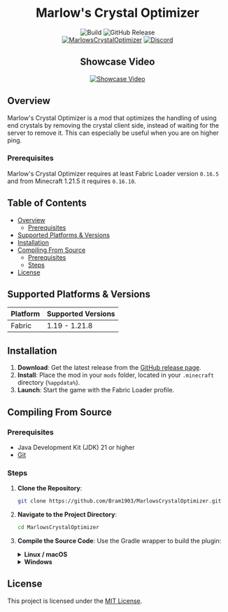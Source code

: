 <div align="center">
  <h1>Marlow's Crystal Optimizer</h1>
  <img alt="Build" src="https://github.com/Bram1903/MarlowsCrystalOptimizer/actions/workflows/gradle.yml/badge.svg">
  <img alt="GitHub Release" src="https://img.shields.io/github/release/Bram1903/MarlowsCrystalOptimizer.svg">
  <br>
  <a href="https://modrinth.com/mod/marlow-crystal-optimizer"><img alt="MarlowsCrystalOptimizer" src="https://img.shields.io/badge/-Modrinth-green?style=for-the-badge&logo=Modrinth"></a>
  <a href="https://discord.deathmotion.com"><img alt="Discord" src="https://img.shields.io/badge/-Discord-5865F2?style=for-the-badge&logo=discord&logoColor=white"></a>
  <br>
  <h2>Showcase Video</h2>
  
  [![Showcase Video](https://img.youtube.com/vi/CcFT5KuQoZk/maxresdefault.jpg)](https://www.youtube.com/watch?v=CcFT5KuQoZk)
</div>

## Overview

Marlow's Crystal Optimizer is a mod that optimizes the handling of using end crystals by removing the crystal client
side,
instead of waiting for the server to remove it. This can especially be useful when you are on higher ping.

### Prerequisites

Marlow's Crystal Optimizer requires at least Fabric Loader version
`0.16.5` and from Minecraft 1.21.5 it requires `0.16.10`.

## Table of Contents

- [Overview](#overview)
    - [Prerequisites](#prerequisites)
- [Supported Platforms & Versions](#supported-platforms--versions)
- [Installation](#installation)
- [Compiling From Source](#compiling-from-source)
    - [Prerequisites](#prerequisites)
    - [Steps](#steps)
- [License](#license)

## Supported Platforms & Versions

| Platform | Supported Versions |
|----------|--------------------|
| Fabric   | 1.19 - 1.21.8      |

## Installation

1. **Download**: Get the latest release from
   the [GitHub release page](https://github.com/Bram1903/MarlowsCrystalOptimizer/releases/latest).
2. **Install**: Place the mod in your `mods` folder, located in your `.minecraft` directory (`%appdata%`).
3. **Launch**: Start the game with the Fabric Loader profile.

## Compiling From Source

### Prerequisites

- Java Development Kit (JDK) 21 or higher
- [Git](https://git-scm.com/downloads)

### Steps

1. **Clone the Repository**:
   ```bash
   git clone https://github.com/Bram1903/MarlowsCrystalOptimizer.git
   ```
2. **Navigate to the Project Directory**:
   ```bash
   cd MarlowsCrystalOptimizer
   ```
3. **Compile the Source Code**:
   Use the Gradle wrapper to build the plugin:

   <details>
   <summary><strong>Linux / macOS</strong></summary>

   ```bash
   ./gradlew build
   ```
   </details>
   <details>
   <summary><strong>Windows</strong></summary>

   ```cmd
   .\gradlew build
   ```
   </details>

## License

This project is licensed under the [MIT License](LICENSE).
